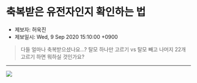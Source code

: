 # 축복받은 유전자인지 확인하는 법

* 제보자: 허욱진
* 제보일시: Wed, 9 Sep 2020 15:10:00 +0900

> 다들 얼마나 축복받으셨나요...? 탈모 하나만 고르기 vs 탈모 빼고 나머지 22개 고르기 하면 뭐하실 것인가요?

- - - 

![](https://e2nc.github.io/Gene.jpg)
